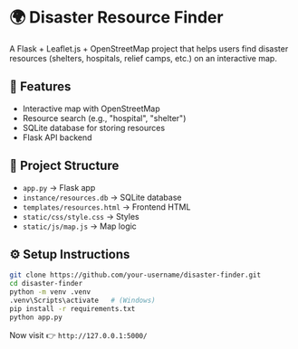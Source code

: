 # 🌍 Disaster Resource Finder

A Flask + Leaflet.js + OpenStreetMap project that helps users find disaster resources (shelters, hospitals, relief camps, etc.) on an interactive map.

## 🚀 Features
- Interactive map with OpenStreetMap
- Resource search (e.g., "hospital", "shelter")
- SQLite database for storing resources
- Flask API backend

## 📂 Project Structure
- `app.py` → Flask app
- `instance/resources.db` → SQLite database
- `templates/resources.html` → Frontend HTML
- `static/css/style.css` → Styles
- `static/js/map.js` → Map logic

## ⚙️ Setup Instructions
```bash
git clone https://github.com/your-username/disaster-finder.git
cd disaster-finder
python -m venv .venv
.venv\Scripts\activate   # (Windows)
pip install -r requirements.txt
python app.py
```

Now visit 👉 `http://127.0.0.1:5000/`
